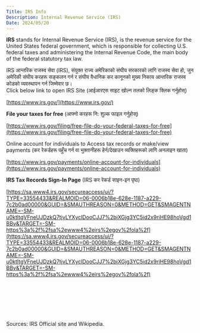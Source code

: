 ```yaml
---
Title: IRS Info
Description: Internal Revenue Service (IRS)
Date: 2024/05/20
---
```

**IRS** stands for Internal Revenue Service (IRS), is the revenue service for the United States federal government, which is responsible for collecting U.S. federal taxes and administering the Internal Revenue Code, the main body of the federal statutory tax law. <br/>


IRS आन्तरिक राजस्व सेवा (IRS), संयुक्त राज्य अमेरिकाको संघीय सरकारको लागि राजस्व सेवा हो, जुन अमेरिकी संघीय करहरू सङ्कलन गर्न र संघीय वैधानिक कर कानूनको मुख्य निकाय आन्तरिक राजस्व कोडको व्यवस्थापन गर्न जिम्मेवार छ।
<br/>
Click below link to open IRS Site (आईआरएस साइट खोल्न तलको लिङ्क क्लिक गर्नुहोस्)<br/>


[https://www.irs.gov/](https://www.irs.gov/)
<br/>

**File your taxes for free** (आफ्नो करहरू नि: शुल्क फाइल गर्नुहोस्)<br/>

[https://www.irs.gov/filing/free-file-do-your-federal-taxes-for-free](https://www.irs.gov/filing/free-file-do-your-federal-taxes-for-free)
<br/>

Online account for individuals to Access tax records or make/view payments (कर रेकर्डहरू पहुँच गर्न वा भुक्तानीहरू हेर्न/देखाउन व्यक्तिहरूको लागि अनलाइन खाता)<br/>

[https://www.irs.gov/payments/online-account-for-individuals](https://www.irs.gov/payments/online-account-for-individuals)
<br/>

**IRS Tax Records Sign-In Page** (IRS कर रेकर्ड साइन-इन पृष्ठ)
<br/>

[https://sa.www4.irs.gov/secureaccess/ui/?TYPE=33554433&REALMOID=06-0006b18e-628e-1187-a229-7c2b0ad00000&GUID=&SMAUTHREASON=0&METHOD=GET&SMAGENTNAME=-SM-u0ktItgVFneUJDzkQ7tjvLYXyclDooCJJ7%2bjXGjg3YC5id2x9riHE98hoVgd1BBv&TARGET=-SM-https%3a%2f%2fsa%2ewww4%2eirs%2egov%2fola%2f](https://sa.www4.irs.gov/secureaccess/ui/?TYPE=33554433&REALMOID=06-0006b18e-628e-1187-a229-7c2b0ad00000&GUID=&SMAUTHREASON=0&METHOD=GET&SMAGENTNAME=-SM-u0ktItgVFneUJDzkQ7tjvLYXyclDooCJJ7%2bjXGjg3YC5id2x9riHE98hoVgd1BBv&TARGET=-SM-https%3a%2f%2fsa%2ewww4%2eirs%2egov%2fola%2f)





<br/><br/><br/><br/><br/><br/>Sources: IRS Official site and Wikipedia.

